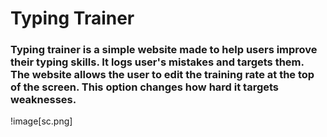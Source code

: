 # Typing Trainer
### Typing trainer is a simple website made to help users improve their typing skills. It logs user's mistakes and targets them. The website allows the user to edit the training rate at the top of the screen. This option changes how hard it targets weaknesses.

!image[sc.png]
